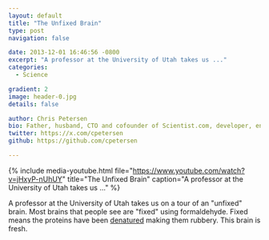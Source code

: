 ```yaml
---
layout: default
title: "The Unfixed Brain"
type: post
navigation: false

date: 2013-12-01 16:46:56 -0800
excerpt: "A professor at the University of Utah takes us ..."
categories:
  - Science

gradient: 2
image: header-0.jpg
details: false

author: Chris Petersen
bio: Father, husband, CTO and cofounder of Scientist.com, developer, entrepreneur and technologist.
twitter: https://x.com/cpetersen
github: https://github.com/cpetersen

---
```


{% include media-youtube.html file="https://www.youtube.com/watch?v=jHxyP-nUhUY" title="The Unfixed Brain" caption="A professor at the University of Utah takes us ..." %}

A professor at the University of Utah takes us on a tour of an "unfixed" brain. Most brains that people see are "fixed" using formaldehyde. Fixed means the proteins have been  [denatured](http://en.wikipedia.org/wiki/Denaturation_(biochemistry))  making them rubbery. This brain is fresh. 
